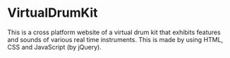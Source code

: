 # VirtualDrumKit
This is a cross platform website of a virtual drum kit that exhibits features and sounds of various real time instruments. This is made by using HTML, CSS and JavaScript (by jQuery).
